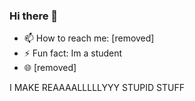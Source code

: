 ### Hi there 👋

- 📫 How to reach me: [removed]
- ⚡ Fun fact: Im a student
- 🌐 [removed]

I MAKE REAAAALLLLLYYY STUPID STUFF
